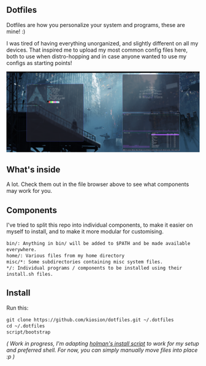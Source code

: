 ## Dotfiles

Dotfiles are how you personalize your system and programs, these are mine! :)

I was tired of having everything unorganized, and slightly different on all my devices. That inspired me to upload my most common config files here, both to use when distro-hopping and in case anyone wanted to use my configs as starting points!

<img src="ss.png"></img>


## What's inside

A lot. Check them out in the file browser above to see what components may work for you.

## Components
I've tried to split this repo into individual components, to make it easier on myself to install, and to make it more modular for customising.

    bin/: Anything in bin/ will be added to $PATH and be made available everywhere.
    home/: Various files from my home directory
    misc/*: Some subdirectories containing misc system files.
    */: Individual programs / components to be installed using their install.sh files.

## Install

Run this:
```
git clone https://github.com/kiosion/dotfiles.git ~/.dotfiles
cd ~/.dotfiles
script/bootstrap
```
*( Work in progress, I'm adapting [holman's install script](https://github.com/holman/dotfiles/blob/master/script/bootstrap) to work for my setup and preferred shell. For now, you can simply manually move files into place :p )*
